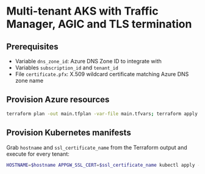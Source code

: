 # Multi-tenant AKS with Traffic Manager, AGIC and TLS termination

## Prerequisites
* Variable `dns_zone_id`: Azure DNS Zone ID to integrate with
* Variables `subscription_id` and `tenant_id`
* File `certificate.pfx`: X.509 wildcard certificate matching Azure DNS zone name

## Provision Azure resources
```sh
terraform plan -out main.tfplan -var-file main.tfvars; terraform apply main.tfplan
```

## Provision Kubernetes manifests
Grab `hostname` and `ssl_certificate_name` from the Terraform output and execute for every tenant:
```sh
HOSTNAME=$hostname APPGW_SSL_CERT=$ssl_certificate_name kubectl apply -k k8s/<tailspin|wingtip>
```